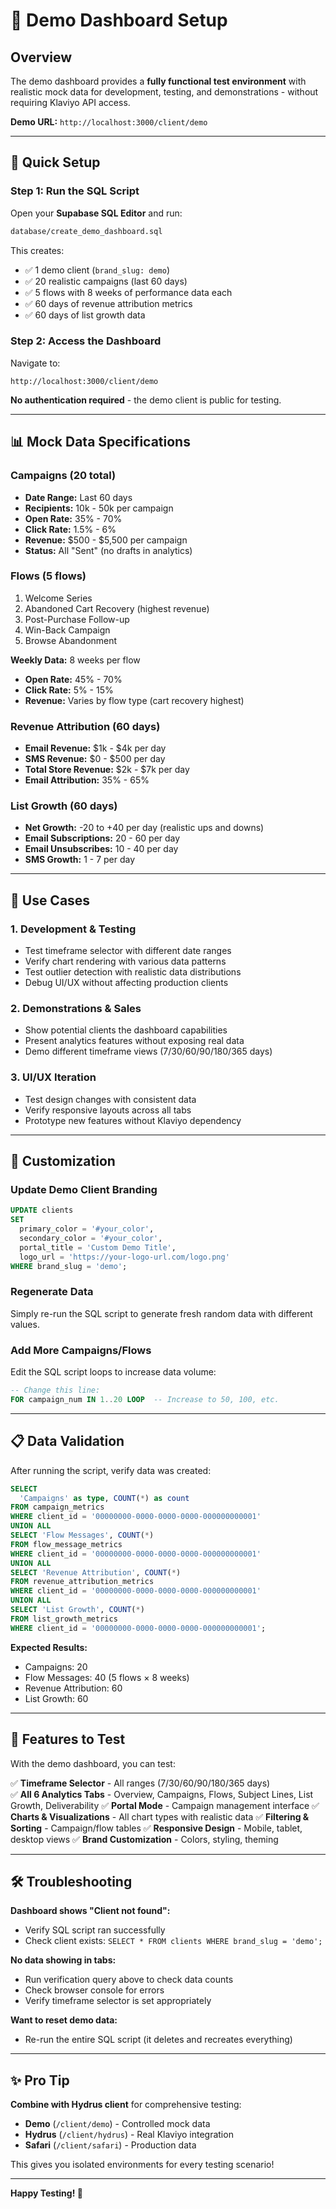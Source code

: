 # 🎨 Demo Dashboard Setup

## Overview

The demo dashboard provides a **fully functional test environment** with realistic mock data for development, testing, and demonstrations - without requiring Klaviyo API access.

**Demo URL:** `http://localhost:3000/client/demo`

---

## 🚀 Quick Setup

### **Step 1: Run the SQL Script**

Open your **Supabase SQL Editor** and run:
```bash
database/create_demo_dashboard.sql
```

This creates:
- ✅ 1 demo client (`brand_slug: demo`)
- ✅ 20 realistic campaigns (last 60 days)
- ✅ 5 flows with 8 weeks of performance data each
- ✅ 60 days of revenue attribution metrics
- ✅ 60 days of list growth data

### **Step 2: Access the Dashboard**

Navigate to:
```
http://localhost:3000/client/demo
```

**No authentication required** - the demo client is public for testing.

---

## 📊 Mock Data Specifications

### **Campaigns (20 total)**
- **Date Range:** Last 60 days
- **Recipients:** 10k - 50k per campaign
- **Open Rate:** 35% - 70%
- **Click Rate:** 1.5% - 6%
- **Revenue:** $500 - $5,500 per campaign
- **Status:** All "Sent" (no drafts in analytics)

### **Flows (5 flows)**
1. Welcome Series
2. Abandoned Cart Recovery (highest revenue)
3. Post-Purchase Follow-up
4. Win-Back Campaign
5. Browse Abandonment

**Weekly Data:** 8 weeks per flow
- **Open Rate:** 45% - 70%
- **Click Rate:** 5% - 15%
- **Revenue:** Varies by flow type (cart recovery highest)

### **Revenue Attribution (60 days)**
- **Email Revenue:** $1k - $4k per day
- **SMS Revenue:** $0 - $500 per day
- **Total Store Revenue:** $2k - $7k per day
- **Email Attribution:** 35% - 65%

### **List Growth (60 days)**
- **Net Growth:** -20 to +40 per day (realistic ups and downs)
- **Email Subscriptions:** 20 - 60 per day
- **Email Unsubscribes:** 10 - 40 per day
- **SMS Growth:** 1 - 7 per day

---

## 🎯 Use Cases

### **1. Development & Testing**
- Test timeframe selector with different date ranges
- Verify chart rendering with various data patterns
- Test outlier detection with realistic data distributions
- Debug UI/UX without affecting production clients

### **2. Demonstrations & Sales**
- Show potential clients the dashboard capabilities
- Present analytics features without exposing real data
- Demo different timeframe views (7/30/60/90/180/365 days)

### **3. UI/UX Iteration**
- Test design changes with consistent data
- Verify responsive layouts across all tabs
- Prototype new features without Klaviyo dependency

---

## 🔧 Customization

### **Update Demo Client Branding**
```sql
UPDATE clients 
SET 
  primary_color = '#your_color',
  secondary_color = '#your_color',
  portal_title = 'Custom Demo Title',
  logo_url = 'https://your-logo-url.com/logo.png'
WHERE brand_slug = 'demo';
```

### **Regenerate Data**
Simply re-run the SQL script to generate fresh random data with different values.

### **Add More Campaigns/Flows**
Edit the SQL script loops to increase data volume:
```sql
-- Change this line:
FOR campaign_num IN 1..20 LOOP  -- Increase to 50, 100, etc.
```

---

## 📋 Data Validation

After running the script, verify data was created:
```sql
SELECT 
  'Campaigns' as type, COUNT(*) as count 
FROM campaign_metrics 
WHERE client_id = '00000000-0000-0000-0000-000000000001'
UNION ALL
SELECT 'Flow Messages', COUNT(*) 
FROM flow_message_metrics 
WHERE client_id = '00000000-0000-0000-0000-000000000001'
UNION ALL
SELECT 'Revenue Attribution', COUNT(*) 
FROM revenue_attribution_metrics 
WHERE client_id = '00000000-0000-0000-0000-000000000001'
UNION ALL
SELECT 'List Growth', COUNT(*) 
FROM list_growth_metrics 
WHERE client_id = '00000000-0000-0000-0000-000000000001';
```

**Expected Results:**
- Campaigns: 20
- Flow Messages: 40 (5 flows × 8 weeks)
- Revenue Attribution: 60
- List Growth: 60

---

## 🎉 Features to Test

With the demo dashboard, you can test:

✅ **Timeframe Selector** - All ranges (7/30/60/90/180/365 days)  
✅ **All 6 Analytics Tabs** - Overview, Campaigns, Flows, Subject Lines, List Growth, Deliverability
✅ **Portal Mode** - Campaign management interface
✅ **Charts & Visualizations** - All chart types with realistic data
✅ **Filtering & Sorting** - Campaign/flow tables
✅ **Responsive Design** - Mobile, tablet, desktop views
✅ **Brand Customization** - Colors, styling, theming

---

## 🛠️ Troubleshooting

**Dashboard shows "Client not found":**
- Verify SQL script ran successfully
- Check client exists: `SELECT * FROM clients WHERE brand_slug = 'demo';`

**No data showing in tabs:**
- Run verification query above to check data counts
- Check browser console for errors
- Verify timeframe selector is set appropriately

**Want to reset demo data:**
- Re-run the entire SQL script (it deletes and recreates everything)

---

## ✨ Pro Tip

**Combine with Hydrus client** for comprehensive testing:
- **Demo** (`/client/demo`) - Controlled mock data
- **Hydrus** (`/client/hydrus`) - Real Klaviyo integration
- **Safari** (`/client/safari`) - Production data

This gives you isolated environments for every testing scenario!

---

**Happy Testing! 🚀**